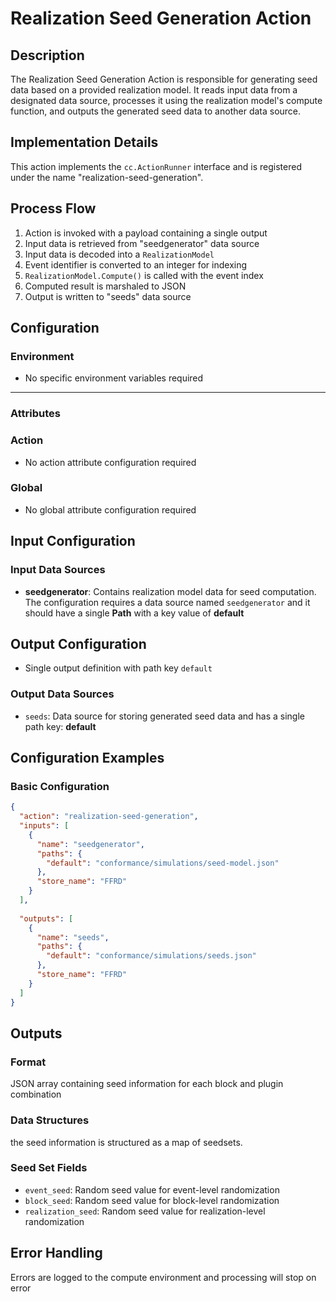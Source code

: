 # Realization Seed Generation Action

## Description
The Realization Seed Generation Action is responsible for generating seed data based on a provided realization model. It reads input data from a designated data source, processes it using the realization model's compute function, and outputs the generated seed data to another data source.

## Implementation Details
This action implements the `cc.ActionRunner` interface and is registered under the name "realization-seed-generation".

## Process Flow
1. Action is invoked with a payload containing a single output
2. Input data is retrieved from "seedgenerator" data source
3. Input data is decoded into a `RealizationModel`
4. Event identifier is converted to an integer for indexing
5. `RealizationModel.Compute()` is called with the event index
6. Computed result is marshaled to JSON
7. Output is written to "seeds" data source

## Configuration

### Environment
- No specific environment variables required

---
### Attributes
### Action
- No action attribute configuration required
### Global
- No global attribute configuration required


## Input Configuration

### Input Data Sources
- **seedgenerator**: Contains realization model data for seed computation. The configuration requires a data source named `seedgenerator` and it should have a single **Path** with a key value of **default**

## Output Configuration
- Single output definition with path key `default`

### Output Data Sources
- `seeds`: Data source for storing generated seed data and has a single path key: **default**

## Configuration Examples

### Basic Configuration
```json
{
  "action": "realization-seed-generation",
  "inputs": [
    {
      "name": "seedgenerator",
      "paths": {
        "default": "conformance/simulations/seed-model.json"
      },
      "store_name": "FFRD"
    }
  ],
  
  "outputs": [
    {
      "name": "seeds",
      "paths": {
        "default": "conformance/simulations/seeds.json"
      },
      "store_name": "FFRD"
    }
  ]
}
```

## Outputs

### Format
JSON array containing seed information for each block and plugin combination

### Data Structures
the seed information is structured as a map of seedsets.

### Seed Set Fields
- `event_seed`: Random seed value for event-level randomization
- `block_seed`: Random seed value for block-level randomization
- `realization_seed`: Random seed value for realization-level randomization

## Error Handling
Errors are logged to the compute environment and processing will stop on error